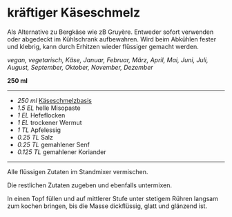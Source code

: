 # kräftiger Käseschmelz

Als Alternative zu Bergkäse wie zB Gruyère.
Entweder sofort verwenden oder abgedeckt im Kühlschrank aufbewahren. Wird beim Abkühlen fester und klebrig, kann durch Erhitzen wieder flüssiger gemacht werden.

*vegan, vegetarisch, Käse, Januar, Februar, März, April, Mai, Juni, Juli, August, September, Oktober, November, Dezember*

**250 ml**

---

- *250 ml* [Käseschmelzbasis](kaeseschmelz-basis.md)
- *1.5 EL* helle Misopaste
- *1 EL* Hefeflocken
- *1 EL* trockener Wermut
- *1 TL* Apfelessig
- *0.25 TL* Salz
- *0.25 TL* gemahlener Senf
- *0.125 TL* gemahlener Koriander

---

Alle flüssigen Zutaten im Standmixer vermischen. 

Die restlichen Zutaten zugeben und ebenfalls untermixen.

In einen Topf füllen und auf mittlerer Stufe unter stetigem Rühren langsam zum kochen bringen, bis die Masse dickflüssig, glatt und glänzend ist.
